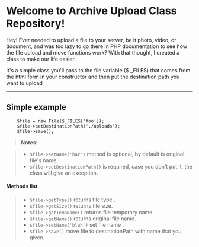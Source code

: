 Welcome to Archive Upload Class Repository!
===================


Hey! Ever needed to upload a file to your server, be it photo, video, or document, and was too lazy to go there in PHP documentation to see how the file upload and move functions work? With that thought, I created a class to make our life easier.

It's a simple class you'll pass to the file variable ($ _FILES) that comes from the html form in your constructor and then put the destination path you want to upload


----------


Simple example
-------------
```
    $file = new File($_FILES['foo']);
	$file->setDestinationPath('./uploads');
	$file->save();
```




> **Notes:**

> - ```$file->setName('bar')``` method is optional, by default is original file's name.
> - ```$file->setDestinationPath()``` is required, case you don't put it, the class will give an exception.


#### <i class="icon-list"></i> Methods list

> - ```$file->getType()``` returns file type .
> - ```$file->getSize()``` returns file size.
> - ```$file->getTempName()``` returns file temporary name.
> - ```$file->getName()``` returns original file name.
> - ```$file->setName('blah')``` set file name .
> - ```$file->save()``` move file to destinationPath with name that you given.
